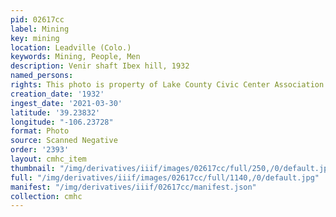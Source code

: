 ```yaml
---
pid: 02617cc
label: Mining
key: mining
location: Leadville (Colo.)
keywords: Mining, People, Men
description: Venir shaft Ibex hill, 1932
named_persons: 
rights: This photo is property of Lake County Civic Center Association.
creation_date: '1932'
ingest_date: '2021-03-30'
latitude: '39.23832'
longitude: "-106.23728"
format: Photo
source: Scanned Negative
order: '2393'
layout: cmhc_item
thumbnail: "/img/derivatives/iiif/images/02617cc/full/250,/0/default.jpg"
full: "/img/derivatives/iiif/images/02617cc/full/1140,/0/default.jpg"
manifest: "/img/derivatives/iiif/02617cc/manifest.json"
collection: cmhc
---
```


